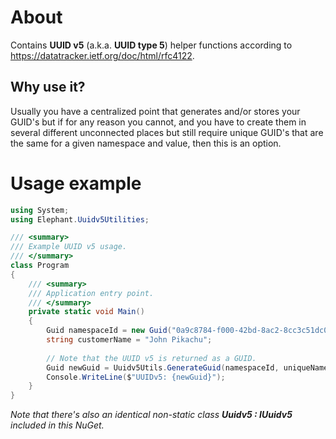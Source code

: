 # About

Contains **UUID v5** (a.k.a. **UUID type 5**) helper functions according to https://datatracker.ietf.org/doc/html/rfc4122.

## Why use it?

Usually you have a centralized point that generates and/or stores your GUID's but if for any reason you cannot, and you have to create them in several different unconnected places but still require unique GUID's that are the same for a given namespace and value, then this is an option.

# Usage example

```c#
using System;
using Elephant.Uuidv5Utilities;

/// <summary>
/// Example UUID v5 usage.
/// </summary>
class Program
{
    /// <summary>
	/// Application entry point.
	/// </summary>
	private static void Main()
    {
        Guid namespaceId = new Guid("0a9c8784-f000-42bd-8ac2-8cc3c51dc0ec");
        string customerName = "John Pikachu";
        
        // Note that the UUID v5 is returned as a GUID.
        Guid newGuid = Uuidv5Utils.GenerateGuid(namespaceId, uniqueName);
        Console.WriteLine($"UUIDv5: {newGuid}");
    }
}
```

*Note that there's also an identical non-static class **Uuidv5 : IUuidv5** included in this NuGet.*

